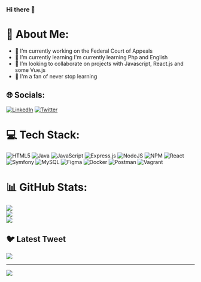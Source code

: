 ### Hi there 👋

# 💫 About Me:
- 🔭 I’m currently working on the Federal Court of Appeals
- 🌱 I’m currently learning I'm currently learning Php and English 
- 👯 I’m looking to collaborate on projects with Javascript, React.js and some Vue.js
- 🤔 I'm a fan of never stop learning



## 🌐 Socials:
[![LinkedIn](https://img.shields.io/badge/LinkedIn-%230077B5.svg?logo=linkedin&logoColor=white)](https://linkedin.com/in/https://www.linkedin.com/in/fabio-sebasti%C3%A1n/) [![Twitter](https://img.shields.io/badge/Twitter-%231DA1F2.svg?logo=Twitter&logoColor=white)](https://twitter.com/@fabio_b35) 

# 💻 Tech Stack:
![HTML5](https://img.shields.io/badge/html5-%23E34F26.svg?style=plastic&logo=html5&logoColor=white) ![Java](https://img.shields.io/badge/java-%23ED8B00.svg?style=plastic&logo=java&logoColor=white) ![JavaScript](https://img.shields.io/badge/javascript-%23323330.svg?style=plastic&logo=javascript&logoColor=%23F7DF1E) ![Express.js](https://img.shields.io/badge/express.js-%23404d59.svg?style=plastic&logo=express&logoColor=%2361DAFB) ![NodeJS](https://img.shields.io/badge/node.js-6DA55F?style=plastic&logo=node.js&logoColor=white) ![NPM](https://img.shields.io/badge/NPM-%23000000.svg?style=plastic&logo=npm&logoColor=white) ![React](https://img.shields.io/badge/react-%2320232a.svg?style=plastic&logo=react&logoColor=%2361DAFB) ![Symfony](https://img.shields.io/badge/symfony-%23000000.svg?style=plastic&logo=symfony&logoColor=white) ![MySQL](https://img.shields.io/badge/mysql-%2300f.svg?style=plastic&logo=mysql&logoColor=white) 	![Figma](https://img.shields.io/badge/figma-%23F24E1E.svg?style=plastic&logo=figma&logoColor=white) ![Docker](https://img.shields.io/badge/docker-%230db7ed.svg?style=plastic&logo=docker&logoColor=white) ![Postman](https://img.shields.io/badge/Postman-FF6C37?style=plastic&logo=postman&logoColor=white) ![Vagrant](https://img.shields.io/badge/vagrant-%231563FF.svg?style=plastic&logo=vagrant&logoColor=white)
# 📊 GitHub Stats:
![](https://github-readme-stats.vercel.app/api?username=fabioB33&theme=radical&hide_border=false&include_all_commits=false&count_private=false)<br/>
![](https://github-readme-streak-stats.herokuapp.com/?user=fabioB33&theme=radical&hide_border=false)<br/>
![](https://github-readme-stats.vercel.app/api/top-langs/?username=fabioB33&theme=radical&hide_border=false&include_all_commits=false&count_private=false&layout=compact)

## 🐦 Latest Tweet
[![](https://gtce.itsvg.in/api?username=@fabio_b35)](https://github.com/VishwaGauravIn/github-twitter-card-embed)

---
[![](https://visitcount.itsvg.in/api?id=fabioB33&icon=0&color=0)](https://visitcount.itsvg.in)

<!-- Proudly created with GPRM ( https://gprm.itsvg.in ) -->
